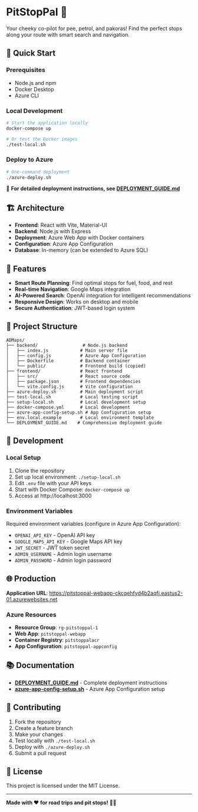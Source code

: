 # PitStopPal 🚗

Your cheeky co-pilot for pee, petrol, and pakoras! Find the perfect stops along your route with smart search and navigation.

## 🎯 Quick Start

### Prerequisites
- Node.js and npm
- Docker Desktop
- Azure CLI

### Local Development
```bash
# Start the application locally
docker-compose up

# Or test the Docker images
./test-local.sh
```

### Deploy to Azure
```bash
# One-command deployment
./azure-deploy.sh
```

📖 **For detailed deployment instructions, see [DEPLOYMENT_GUIDE.md](./DEPLOYMENT_GUIDE.md)**

## 🏗️ Architecture

- **Frontend**: React with Vite, Material-UI
- **Backend**: Node.js with Express
- **Deployment**: Azure Web App with Docker containers
- **Configuration**: Azure App Configuration
- **Database**: In-memory (can be extended to Azure SQL)

## 🚀 Features

- **Smart Route Planning**: Find optimal stops for fuel, food, and rest
- **Real-time Navigation**: Google Maps integration
- **AI-Powered Search**: OpenAI integration for intelligent recommendations
- **Responsive Design**: Works on desktop and mobile
- **Secure Authentication**: JWT-based login system

## 📁 Project Structure

```
ADMaps/
├── backend/                 # Node.js backend
│   ├── index.js            # Main server file
│   ├── config.js           # Azure App Configuration
│   ├── Dockerfile          # Backend container
│   └── public/             # Frontend build (copied)
├── frontend/               # React frontend
│   ├── src/                # React source code
│   ├── package.json        # Frontend dependencies
│   └── vite.config.js      # Vite configuration
├── azure-deploy.sh         # Main deployment script
├── test-local.sh           # Local testing script
├── setup-local.sh          # Local development setup
├── docker-compose.yml      # Local development
├── azure-app-config-setup.sh # App Configuration setup
├── env.local.example       # Local environment template
└── DEPLOYMENT_GUIDE.md    # Comprehensive deployment guide
```

## 🔧 Development

### Local Setup
1. Clone the repository
2. Set up local environment: `./setup-local.sh`
3. Edit `.env` file with your API keys
4. Start with Docker Compose: `docker-compose up`
5. Access at http://localhost:3000

### Environment Variables
Required environment variables (configure in Azure App Configuration):
- `OPENAI_API_KEY` - OpenAI API key
- `GOOGLE_MAPS_API_KEY` - Google Maps API key
- `JWT_SECRET` - JWT token secret
- `ADMIN_USERNAME` - Admin login username
- `ADMIN_PASSWORD` - Admin login password

## 🌐 Production

**Application URL**: https://pitstoppal-webapp-ckcqehfyd4b2aqfj.eastus2-01.azurewebsites.net

### Azure Resources
- **Resource Group**: `rg-pitstoppal-1`
- **Web App**: `pitstoppal-webapp`
- **Container Registry**: `pitstoppalacr`
- **App Configuration**: `pitstoppal-appconfig`

## 📚 Documentation

- **[DEPLOYMENT_GUIDE.md](./DEPLOYMENT_GUIDE.md)** - Complete deployment instructions
- **[azure-app-config-setup.sh](./azure-app-config-setup.sh)** - Azure App Configuration setup

## 🤝 Contributing

1. Fork the repository
2. Create a feature branch
3. Make your changes
4. Test locally with `./test-local.sh`
5. Deploy with `./azure-deploy.sh`
6. Submit a pull request

## 📄 License

This project is licensed under the MIT License.

---

**Made with ❤️ for road trips and pit stops!** 🚗💨